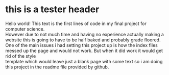 <html>
  <head>
    <link rel="stylesheet" type="text/css" href="index.css">
  </head>
  <body>
    <h1>this is a tester header</h1>
    <p>Hello world! This text is the first lines of code in my final project for computer science. <br>
    However due to not much time and having no experience actually making a website this is going to have to be half baked and probably grade floored. <br>
    One of the main issues i had setting this project up is how the index files messed up the page and would not work. But when it did work it would get rid of the style <br>
    template which would leave just a blank page with some text so i am doing this project in the readme file provided by github.</p>
    <script type="text/javascript" src="index.js"></script>
  </body>
</html>
